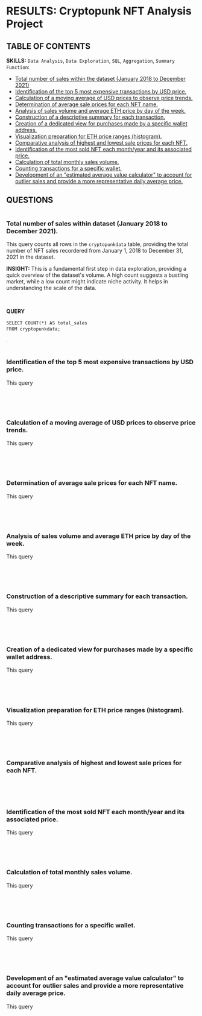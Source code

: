 # RESULTS: Cryptopunk NFT Analysis Project


## TABLE OF CONTENTS
<b>SKILLS:</b> `Data Analysis`, `Data Exploration`, `SQL`, `Aggregation`, `Summary Function`:

- [Total number of sales within the dataset (January 2018 to December 2021)](https://github.com/LashawnFofung/Cryptopunks-NFT-Analysis-Project/blob/main/Results/Report.md#total-number-of-sales-within-the-specified-period)
- [Identification of the top 5 most expensive transactions by USD price.](https://github.com/LashawnFofung/Cryptopunks-NFT-Analysis-Project/blob/main/Results/Report.md#identification-of-the-top-5-most-expensive-transactions-by-usd-price)
- [Calculation of a moving average of USD prices to observe price trends.](https://github.com/LashawnFofung/Cryptopunks-NFT-Analysis-Project/blob/main/Results/Report.md#calculation-of-a-moving-average-of-usd-prices-to-observe-price-trends)
- [Determination of average sale prices for each NFT name.](https://github.com/LashawnFofung/Cryptopunks-NFT-Analysis-Project/blob/main/Results/Report.md#determination-of-average-sale-prices-for-each-nft-name)
- [Analysis of sales volume and average ETH price by day of the week.](https://github.com/LashawnFofung/Cryptopunks-NFT-Analysis-Project/blob/main/Results/Report.md#analysis-of-sales-volume-and-average-eth-price-by-day-of-the-week)
- [Construction of a descriptive summary for each transaction.](https://github.com/LashawnFofung/Cryptopunks-NFT-Analysis-Project/blob/main/Results/Report.md#construction-of-a-descriptive-summary-for-each-transaction)
- [Creation of a dedicated view for purchases made by a specific wallet address.](https://github.com/LashawnFofung/Cryptopunks-NFT-Analysis-Project/blob/main/Results/Report.md#creation-of-a-dedicated-view-for-purchases-made-by-a-specific-wallet-address)
- [Visualization preparation for ETH price ranges (histogram).](https://github.com/LashawnFofung/Cryptopunks-NFT-Analysis-Project/blob/main/Results/Report.md#visualization-preparation-for-eth-price-ranges-histogram)
- [Comparative analysis of highest and lowest sale prices for each NFT.](https://github.com/LashawnFofung/Cryptopunks-NFT-Analysis-Project/blob/main/Results/Report.md#comparative-analysis-of-highest-and-lowest-sale-prices-for-each-nft)
- [Identification of the most sold NFT each month/year and its associated price.](https://github.com/LashawnFofung/Cryptopunks-NFT-Analysis-Project/blob/main/Results/Report.md#identification-of-the-most-sold-nft-each-monthyear-and-its-associated-price)
- [Calculation of total monthly sales volume.](https://github.com/LashawnFofung/Cryptopunks-NFT-Analysis-Project/blob/main/Results/Report.md#calculation-of-total-monthly-sales-volume)
- [Counting transactions for a specific wallet.](https://github.com/LashawnFofung/Cryptopunks-NFT-Analysis-Project/blob/main/Results/Report.md#counting-transactions-for-a-specific-wallet)
- [Development of an "estimated average value calculator" to account for outlier sales and provide a more representative daily average price.](https://github.com/LashawnFofung/Cryptopunks-NFT-Analysis-Project/blob/main/Results/Report.md#development-of-an-estimated-average-value-calculator-to-account-for-outlier-sales-and-provide-a-more-representative-daily-average-price)


<h2>QUESTIONS</h2>

<h1></h1>
  
<h3>Total number of sales within dataset (January 2018 to December 2021).</h3>

 This query counts all rows in the `cryptopunkdata` table, providing the total number of NFT sales recordered from January 1, 2018 to December 31, 2021 in the dataset.

 <b>INSIGHT:</b> This is a fundamental first step in data exploration, providing a quick overview of the dataset's volume. A high count suggests a bustling market, while a low count might indicate niche activity. It helps in understanding the scale of the data.

<br>

<b>QUERY</b>
``` /*Total number of sales within the specified period.*/
SELECT COUNT(*) AS total_sales
FROM cryptopunkdata;
```

<img src="https://github.com/LashawnFofung/Cryptopunks-NFT-Analysis-Project/blob/main/Images/Total%20Sales.png" widht="450" height="4" alt="Total Sales">


<h1></h1>
  
<h3>Identification of the top 5 most expensive transactions by USD price.</h3>

 This query
 
<br>

<img src="" widht="450" height="4" alt="">


<h1></h1>
  
<h3>Calculation of a moving average of USD prices to observe price trends.</h3>

 This query
 
<br>

<img src="" widht="450" height="4" alt="">


<h1></h1>
  
<h3>Determination of average sale prices for each NFT name.</h3>

 This query
 
<br>

<img src="" widht="450" height="4" alt="">



<h1></h1>
  
<h3>Analysis of sales volume and average ETH price by day of the week.</h3>

 This query
 
<br>

<img src="" widht="450" height="4" alt="">


<h1></h1>
  
<h3>Construction of a descriptive summary for each transaction.</h3>

 This query
 
<br>

<img src="" widht="450" height="4" alt="">


<h1></h1>
  
<h3>Creation of a dedicated view for purchases made by a specific wallet address.</h3>

 This query
 
<br>

<img src="" widht="450" height="4" alt="">


<h1></h1>
  
<h3>Visualization preparation for ETH price ranges (histogram).</h3>

 This query
 
<br>

<img src="" widht="450" height="4" alt="">


<h1></h1>
  
<h3>Comparative analysis of highest and lowest sale prices for each NFT.</h3>

<br>

<img src="" widht="450" height="4" alt="">


<h1></h1>
  
<h3>Identification of the most sold NFT each month/year and its associated price.</h3>

 This query
 
<br>

<img src="" widht="450" height="4" alt="">


<h1></h1>
  
<h3>Calculation of total monthly sales volume.</h3>

 This query
 
<br>

<img src="" widht="450" height="4" alt="">


<h1></h1>
  
<h3>Counting transactions for a specific wallet.</h3>

 This query
 
<br>

<img src="" widht="450" height="4" alt="">


<h1></h1>
  
<h3>Development of an "estimated average value calculator" to account for outlier sales and provide a more representative daily average price.</h3>

 This query
 
<br>

<img src="" widht="450" height="4" alt="">




<h1></h1>
  
<h3></h3>

<br>

<img src="" widht="450" height="4" alt="">

